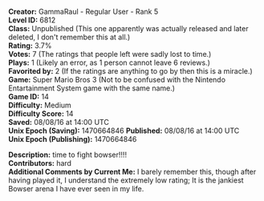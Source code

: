 **Creator:** GammaRaul - Regular User - Rank 5 <br>
**Level ID:** 6812 <br>
**Class:** Unpublished (This one apparently was actually released and later deleted, I don't remember this at all.) <br>
**Rating:** 3.7% <br>
**Votes:** 7 (The ratings that people left were sadly lost to time.) <br>
**Plays:** 1 (Likely an error, as 1 person cannot leave 6 reviews.) <br>
**Favorited by:** 2 (If the ratings are anything to go by then this is a miracle.) <br>
**Game:** Super Mario Bros 3 (Not to be confused with the Nintendo Entartainment System game with the same name.) <br>
**Game ID:** 14 <br>
**Difficulty:** Medium <br>
**Difficulty Score:** 14 <br>
**Saved:** 08/08/16 at 14:00 UTC <br>
**Unix Epoch (Saving):** 1470664846
**Published:** 08/08/16 at 14:00 UTC <br>
**Unix Epoch (Publishing):** 1470664846

**Description:** time to fight bowser!!!! <br>
**Contributors:** hard <br>
**Additional Comments by Current Me:** I barely remember this, though after having played it, I understand the extremely low rating; It is the jankiest Bowser arena I have ever seen in my life.
